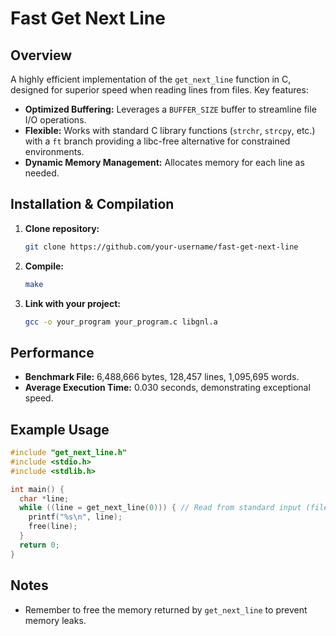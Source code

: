 # Fast Get Next Line

## Overview

A highly efficient implementation of the `get_next_line` function in C, designed for superior speed when reading lines from files. Key features:

* **Optimized Buffering:** Leverages a `BUFFER_SIZE` buffer to streamline file I/O operations.
* **Flexible:** Works with standard C library functions (`strchr`, `strcpy`, etc.) with a `ft` branch providing a libc-free alternative for constrained environments.  
* **Dynamic Memory Management:** Allocates memory for each line as needed.

## Installation & Compilation

1. **Clone repository:**
   ```bash
   git clone https://github.com/your-username/fast-get-next-line 
   ```
2. **Compile:**
   ```bash
   make
   ```
3. **Link with your project:**
   ```bash
   gcc -o your_program your_program.c libgnl.a
   ```

## Performance

* **Benchmark File:**  6,488,666 bytes, 128,457 lines, 1,095,695 words.
* **Average Execution Time:** 0.030 seconds, demonstrating exceptional speed. 

## Example Usage

```c
#include "get_next_line.h"
#include <stdio.h>
#include <stdlib.h>

int main() {
  char *line;
  while ((line = get_next_line(0))) { // Read from standard input (file descriptor 0)
    printf("%s\n", line);
    free(line); 
  }
  return 0;
}
```

## Notes

* Remember to free the memory returned by `get_next_line` to prevent memory leaks.
